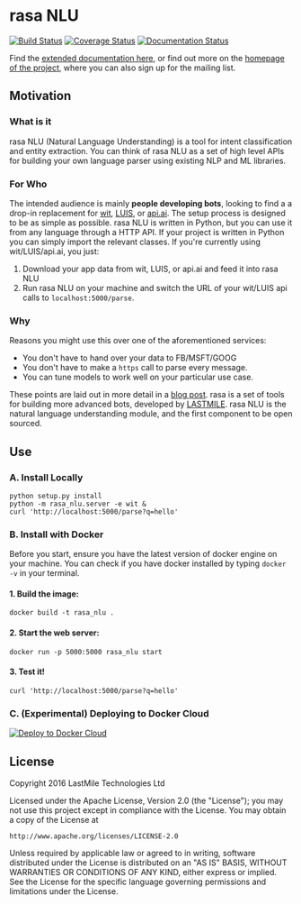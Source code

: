 # rasa NLU
[![Build Status](https://travis-ci.org/golastmile/rasa_nlu.svg?branch=master)](https://travis-ci.org/golastmile/rasa_nlu)
[![Coverage Status](https://coveralls.io/repos/github/golastmile/rasa_nlu/badge.svg?branch=master)](https://coveralls.io/github/golastmile/rasa_nlu?branch=master)
[![Documentation Status](https://readthedocs.org/projects/rasa-nlu/badge/?version=latest)](http://rasa-nlu.readthedocs.io/en/latest/?badge=latest)

Find the [extended documentation here](http://rasa-nlu.readthedocs.io/), or find out more on the [homepage of the project](https://rasa.ai/), where you can also sign up for the mailing list.


## Motivation
### What is it
rasa NLU (Natural Language Understanding) is a tool for intent classification and entity extraction. You can think of rasa NLU as a set of high level APIs for building your own language parser using existing NLP and ML libraries.

### For Who
The intended audience is mainly __people developing bots__, looking to find a a drop-in replacement for [wit](https://wit.ai), [LUIS](https://luis.ai), or [api.ai](https://api.ai). The setup process is designed to be as simple as possible. rasa NLU is written in Python, but you can use it from any language through a HTTP API. If your project is written in Python you can simply import the relevant classes. If you're currently using wit/LUIS/api.ai, you just:

1. Download your app data from wit, LUIS, or api.ai and feed it into rasa NLU
2. Run rasa NLU on your machine and switch the URL of your wit/LUIS api calls to `localhost:5000/parse`.

### Why
Reasons you might use this over one of the aforementioned services: 
* You don't have to hand over your data to FB/MSFT/GOOG
* You don't have to make a `https` call to parse every message.
* You can tune models to work well on your particular use case.

These points are laid out in more detail in a [blog post](https://medium.com/lastmile-conversations/do-it-yourself-nlp-for-bot-developers-2e2da2817f3d). rasa is a set of tools for building more advanced bots, developed by [LASTMILE](https://golastmile.com). rasa NLU is the natural language understanding module, and the first component to be open sourced. 

## Use
### A. Install Locally
```
python setup.py install
python -m rasa_nlu.server -e wit &
curl 'http://localhost:5000/parse?q=hello'
```

### B. Install with Docker
Before you start, ensure you have the latest version of docker engine on your machine. You can check if you have docker installed by typing ```docker -v``` in your terminal.

#### 1. Build the image:
```
docker build -t rasa_nlu .
``` 

#### 2. Start the web server:
```
docker run -p 5000:5000 rasa_nlu start
```

#### 3. Test it!
```
curl 'http://localhost:5000/parse?q=hello'
```

### C. (Experimental) Deploying to Docker Cloud
[![Deploy to Docker Cloud](https://files.cloud.docker.com/images/deploy-to-dockercloud.svg)](https://cloud.docker.com/stack/deploy/)


## License
Copyright 2016 LastMile Technologies Ltd

Licensed under the Apache License, Version 2.0 (the "License");
you may not use this project except in compliance with the License.
You may obtain a copy of the License at

    http://www.apache.org/licenses/LICENSE-2.0

Unless required by applicable law or agreed to in writing, software
distributed under the License is distributed on an "AS IS" BASIS,
WITHOUT WARRANTIES OR CONDITIONS OF ANY KIND, either express or implied.
See the License for the specific language governing permissions and
limitations under the License.
